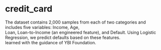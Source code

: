 # credit_card
The dataset contains 2,000 samples from each of two categories and includes five variables: Income, Age, <br>Loan, Loan-to-Income (an engineered feature), and Default. Using Logistic Regression, we predict defaults based on these features.<br> learned with the guidance of YBI Foundation.
<br>
